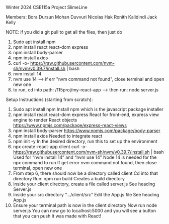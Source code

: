Winter 2024 CSE115a Project SlimeLine

Members:
Bora Dursun
Mohan Duvvuri
Nicolas Hak
Ronith Kalidindi
Jack Kelly

NOTE: if you did a git pull to get all the files, then just do
1. Sudo apt install npm
2. npm install react react-dom express
3. npm install body-parser
4. npm install axios
5. curl -o- https://raw.githubusercontent.com/nvm-sh/nvm/v0.39.7/install.sh | bash
6. nvm install 14
7. nvm use 14 --> if err "nvm command not found", close terminal and open new one
8. to run, cd into path: /115proj/my-react-app --> then run: node server.js

Setup Instructions (starting from scratch):

1. Sudo apt install npm
    Install npm which is the javascript package installer
2. npm install react react-dom express
React for front-end, express view engine to render React objects
https://www.npmjs.com/package/express-react-views
3. npm install body-parser
    https://www.npmjs.com/package/body-parser
4. npm install axios
    Needed to integrate react
5. npm init -y
    In the desired directory, run this to set up the environment
6. npx create-react-app client
    curl -o- https://raw.githubusercontent.com/nvm-sh/nvm/v0.39.7/install.sh | bash
    Used for “nvm install 14” and “nvm use 14”
    Node 14 is needed for the npx command to run
    If get error nvm command not found, then close terminal, open new one
7. From step 6, there should now be a directory called client
    Cd into that directory
    Run: npm run build
    Creates a build directory
8. Inside your client directory, create a file called server.js
    See heading Server.js
9. Inside your src directory “.../client/src”
    Edit the App.js file
    See heading App.js
10. Ensure your terminal path is now in the client directory
    Now run node server.js
    You can now go to localhost:5000 and you will see a button that you can push
    It was made with React!


